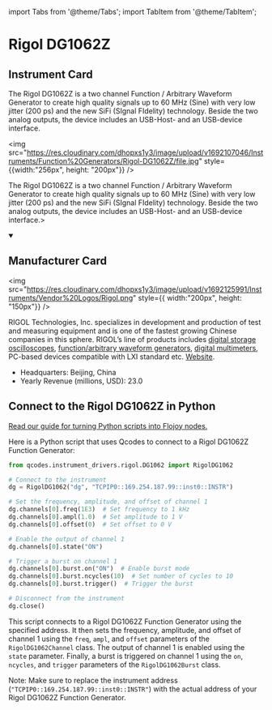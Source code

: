 
import Tabs from '@theme/Tabs';
import TabItem from '@theme/TabItem';

# Rigol DG1062Z

## Instrument Card

<div className="flex">

<div>

The Rigol DG1062Z is a two channel Function / Arbitrary Waveform Generator to create high quality signals up to 60 MHz (Sine) with very low jitter (200 ps) and the new SiFi (SIgnal FIdelity) technology. Beside the two analog outputs, the device includes an USB-Host- and an USB-device interface.

</div>

<img src="https://res.cloudinary.com/dhopxs1y3/image/upload/v1692107046/Instruments/Function%20Generators/Rigol-DG1062Z/file.jpg" style={{width:"256px", height: "200px"}} />

</div>

The Rigol DG1062Z is a two channel Function / Arbitrary Waveform Generator to create high quality signals up to 60 MHz (Sine) with very low jitter (200 ps) and the new SiFi (SIgnal FIdelity) technology. Beside the two analog outputs, the device includes an USB-Host- and an USB-device interface.>

<details open>
<summary><h2>Manufacturer Card</h2></summary>

<img src="https://res.cloudinary.com/dhopxs1y3/image/upload/v1692125991/Instruments/Vendor%20Logos/Rigol.png" style={{ width:"200px", height: "150px"}} />

RIGOL Technologies, Inc. specializes in development and production of test and measuring equipment and is one of the fastest growing Chinese companies in this sphere.
RIGOL’s line of products includes [digital storage oscilloscopes](https://www.tmatlantic.com/e-store/index.php?SECTION_ID=227), [function/arbitrary waveform generators](https://www.tmatlantic.com/e-store/index.php?SECTION_ID=230), [digital multimeters](https://www.tmatlantic.com/e-store/index.php?SECTION_ID=233), PC-based devices compatible with LXI standard etc. <a href="https://www.rigol.com/">Website</a>.

<ul>
  <li>Headquarters: Beijing, China</li>
  <li>Yearly Revenue (millions, USD): 23.0</li>
</ul>
</details>

## Connect to the Rigol DG1062Z in Python

[Read our guide for turning Python scripts into Flojoy nodes.](https://docs.flojoy.ai/custom-nodes/creating-custom-node/)


<Tabs>
<TabItem value="Qcodes" label="Qcodes">

Here is a Python script that uses Qcodes to connect to a Rigol DG1062Z Function Generator:

```python
from qcodes.instrument_drivers.rigol.DG1062 import RigolDG1062

# Connect to the instrument
dg = RigolDG1062("dg", "TCPIP0::169.254.187.99::inst0::INSTR")

# Set the frequency, amplitude, and offset of channel 1
dg.channels[0].freq(1E3)  # Set frequency to 1 kHz
dg.channels[0].ampl(1.0)  # Set amplitude to 1 V
dg.channels[0].offset(0)  # Set offset to 0 V

# Enable the output of channel 1
dg.channels[0].state("ON")

# Trigger a burst on channel 1
dg.channels[0].burst.on("ON")  # Enable burst mode
dg.channels[0].burst.ncycles(10)  # Set number of cycles to 10
dg.channels[0].burst.trigger()  # Trigger the burst

# Disconnect from the instrument
dg.close()
```

This script connects to a Rigol DG1062Z Function Generator using the specified address. It then sets the frequency, amplitude, and offset of channel 1 using the `freq`, `ampl`, and `offset` parameters of the `RigolDG1062Channel` class. The output of channel 1 is enabled using the `state` parameter. Finally, a burst is triggered on channel 1 using the `on`, `ncycles`, and `trigger` parameters of the `RigolDG1062Burst` class.

Note: Make sure to replace the instrument address (`"TCPIP0::169.254.187.99::inst0::INSTR"`) with the actual address of your Rigol DG1062Z Function Generator.

</TabItem>
</Tabs>